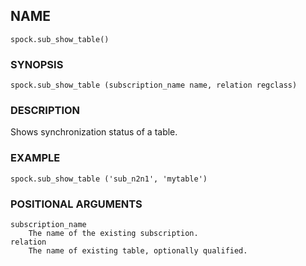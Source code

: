 ## NAME

`spock.sub_show_table()`

### SYNOPSIS
    
`spock.sub_show_table (subscription_name name, relation regclass)`
 
### DESCRIPTION
    
Shows synchronization status of a table. 

### EXAMPLE

`spock.sub_show_table ('sub_n2n1', 'mytable')`
 
### POSITIONAL ARGUMENTS
    subscription_name
        The name of the existing subscription.
    relation 
        The name of existing table, optionally qualified.
